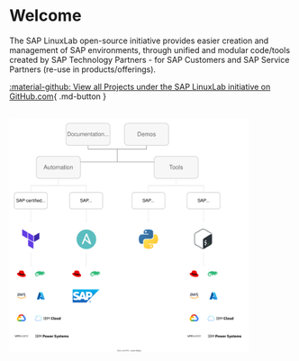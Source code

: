 # Welcome

The SAP LinuxLab open-source initiative provides easier creation and management of SAP environments, through unified and modular code/tools created by SAP Technology Partners - for SAP Customers and SAP Service Partners (re-use in products/offerings).

[:material-github: View all Projects under the SAP LinuxLab initiative on GitHub.com](https://github.com/sap-linuxlab){ .md-button }

<br/>

<div style="display: flex;">
  <img src="/assets/img/sap_linuxlab_oss_initiative_overview_v2.svg" alt="SAP LinuxLab open-source Initiative" style="width: 50%; min-width: 425px;"/>
</div>